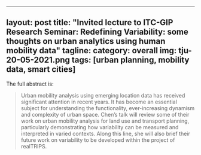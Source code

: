 
---
layout: post
title: "Invited lecture to ITC-GIP Research Seminar: Redefining Variability: some thoughts on urban analytics using human mobility data"
tagline:
category: overall
img: tju-20-05-2021.png
tags: [urban planning, mobility data, smart cities]
---


The full abstract is:


<blockquote>

Urban mobility analysis using emerging location data has received significant attention in recent years. It has become an essential subject for understanding the functionality, ever-increasing dynamism and complexity of urban space. Chen’s talk will review some of their work on urban mobility analysis for land use and transport planning, particularly demonstrating how variability can be measured and interpreted in varied contexts. Along this line, she will also brief their future work on variability to be developed within the project of realTRIPS.
 
</blockquote>
